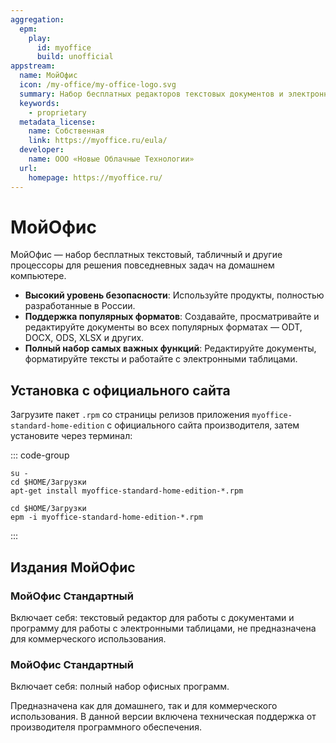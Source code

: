 ```yaml
---
aggregation:
  epm:
    play:
      id: myoffice
      build: unofficial
appstream:
  name: МойОфис
  icon: /my-office/my-office-logo.svg
  summary: Набор бесплатных редакторов текстовых документов и электронных таблиц для решения повседневных задач на домашнем компьютере.
  keywords:
    - proprietary
  metadata_license:
    name: Собственная
    link: https://myoffice.ru/eula/
  developer:
    name: ООО «Новые Облачные Технологии»
  url:
    homepage: https://myoffice.ru/
---
```


# МойОфис

МойОфис — набор бесплатных текстовый, табличный и другие процессоры для решения повседневных задач на домашнем компьютере.

- **Высокий уровень безопасности**: Используйте продукты, полностью разработанные в России.
- **Поддержка популярных форматов**: Создавайте, просматривайте и редактируйте документы во всех популярных форматах — ODT, DOCX, ODS, XLSX и других.
- **Полный набор самых важных функций**: Редактируйте документы, форматируйте тексты и работайте с электронными таблицами.

<!--@include: @ru/apps/.parts/install/content-epm-play.md -->

## Установка с официального сайта

Загрузите пакет `.rpm` со страницы релизов приложения `myoffice-standard-home-edition` с официального сайта производителя, затем установите через терминал:

::: code-group

```shell[apt-get]
su -
cd $HOME/Загрузки
apt-get install myoffice-standard-home-edition-*.rpm

```

```shell[epm]
сd $HOME/Загрузки
epm -i myoffice-standard-home-edition-*.rpm
```

:::

## Издания МойОфис

### МойОфис Стандартный <Badge type="warning" text="Домашняя версия" />

Включает себя: текстовый редактор для работы с документами и программу для работы с электронными таблицами, не предназначена для коммерческого использования.

### МойОфис Стандартный

Включает себя: полный набор офисных программ.

Предназначена как для домашнего, так и для коммерческого использования. В данной версии включена техническая поддержка от производителя программного обеспечения.
